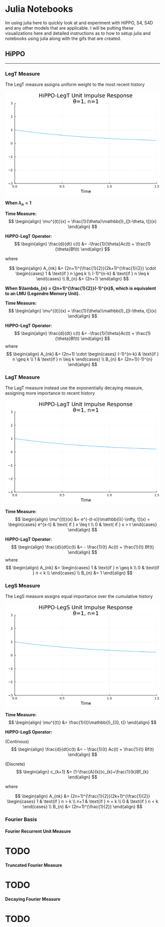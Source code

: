 # Julia Notebooks

Im using julia here to quickly look at and experiment with HiPPO, S4, S4D and any other models that are applicable. I will be putting these visualizations here and detailed instructions as to how to setup julia and notebooks using julia along with the gifs that are created.

## HiPPO

---

### LegT Measure

The LegT measure assigns uniform weight to the most recent history

![HiPPO-LagT Unit Impulse Reponse](../notebooks-jl/gifs/HiPPO-LegT_Unit_Impulse_Response.gif)

**When $\lambda_{n} = 1$**

**Time Measure:**
$$
\begin{align}
\mu^{(t)}(x) = \frac{1}{\theta}\mathbb{I}_{[t-\theta, t]}(x)
\end{align}
$$

**HiPPO-LegT Operator:**
$$
\begin{align}
\frac{d}{dt} c(t) &= -\frac{1}{\theta}Ac(t) + \frac{1}{\theta}Bf(t)
\end{align}
$$

where

$$
\begin{align}
A_{nk} &= (2n+1)^{\frac{1}{2}}(2k+1)^{\frac{1}{2}} \cdot
\begin{cases}
1 & \text{if } n \geq k  \\
(-1)^{n-k} & \text{if } n \leq k
\end{cases} \\
B_{n} &= (2n+1)
\end{align}
$$

**When $\lambda_{n} = (2n+1)^{\frac{1}{2}}(-1)^{n}$, which is equivalent to an LMU (Legendre Memory Unit).**

**Time Measure:**
$$
\begin{align}
\mu^{(t)}(x) = \frac{1}{\theta}\mathbb{I}_{[t-\theta, t]}(x)
\end{align}
$$

**HiPPO-LegT Operator:**
$$
\begin{align}
\frac{d}{dt} c(t) &= -\frac{1}{\theta}Ac(t) + \frac{1}{\theta}Bf(t)
\end{align}
$$
where
$$
\begin{align}
A_{nk} &= (2n+1) \cdot
\begin{cases}
(-1)^{n-k} & \text{if } n \geq k  \\
1 & \text{if } n \leq k
\end{cases} \\
B_{n} &= (2n+1)(-1)^{n}
\end{align}
$$

### LagT Measure

The LagT measure instead use the exponentially decaying measure, assigning more importance to recent history

![HiPPO-LagT Unit Impulse Reponse](../notebooks-jl/gifs/HiPPO-LagT_Unit_Impulse_Response.gif)

**Time Measure:**
$$
\begin{align}
\mu^{(t)}(x) &= e^{-(t-x)}\mathbb{I}[-\infty, t](x) =
\begin{cases}
e^{x-t} & \text{ if } x \leq t  \\
0 & \text{ if } x > t
\end{cases}
\end{align}
$$

**HiPPO-LagT Operator:**
$$
\begin{align}
\frac{d}{dt}c(t) &= - \frac{1}{t} Ac(t) + \frac{1}{t} Bf(t)
\end{align}
$$
where
$$
\begin{align}
A_{nk} &=
\begin{cases}
1 & \text{if } n \geq k  \\
0 & \text{if } n < k  \\
\end{cases} \\
B_{n} &= 1
\end{align}
$$

### LegS Measure

The LegS measure assigns equal importance over the cumulative history

![HiPPO-LagT Unit Impulse Reponse](../notebooks-jl/gifs/HiPPO-LegS_Unit_Impulse_Response.gif)

**Time Measure:**
$$
\begin{align}
\mu^{(t)} &= \frac{1}{t}\mathbb{I}_{[0, t]}
\end{align}
$$

**HiPPO-LegS Operator:**

(Continous)
$$
\begin{align}
\frac{d}{dt}c(t) &= - \frac{1}{t} Ac(t) + \frac{1}{t} Bf(t)
\end{align}
$$

(Discrete)
$$
\begin{align}
c_{k+1} &= (1-\frac{A}{k})c_{k}+\frac{1}{k}Bf_{k}
\end{align}
$$

where

$$
\begin{align}
A_{nk} &= (2n+1)^{\frac{1}{2}}(2k+1)^{\frac{1}{2}}
\begin{cases}
1 & \text{if } n > k  \\
n+1 & \text{if } n = k  \\
0 & \text{if } n < k
\end{cases} \\
B_{n} &= (2n+1)^{\frac{1}{2}}
\end{align}
$$

### Fourier Basis

#### Fourier Recurrent Unit Measure

# TODO

#### Truncated Fourier Measure

# TODO

#### Decaying Fourier Measure

# TODO
